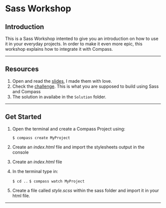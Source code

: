 # Sass Workshop

## Introduction

This is a Sass Workshop intented to give you an introduction on how to use it in your everyday projects.
In order to make it even more epic, this workshop explains how to integrate it with Compass.

---

## Resources

1. Open and read the [slides](https://www.juandavidherrera.com/sass), I made them with love.
2. Check the [challenge](https://github.com/jdjuan/sass-workshop/blob/master/images/challenge.png). This is what you are supposed to build using Sass and Compass
3. The solution in availabe in the `Solution` folder.

---

## Get Started

1. Open the terminal and create a Compass Project using: 
 
	`$ compass create MyProject`

2. Create an *index.html* file and import the stylesheets output in the console

3. Create an *index.html* file

4. In the terminal type in:

	`$ cd ..`
	`$ compass watch MyProject`

5. Create a file called *style.scss* within the sass folder and import it in your html file.

---